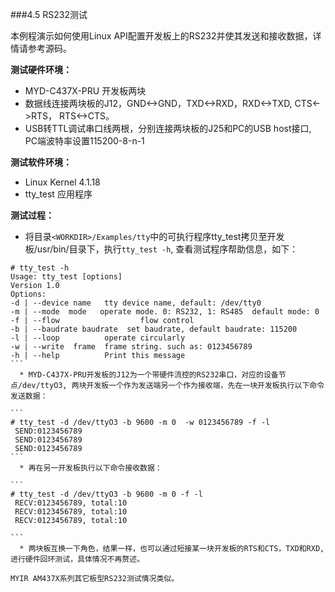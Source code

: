 ###4.5 RS232测试
 
本例程演示如何使用Linux API配置开发板上的RS232并使其发送和接收数据，详情请参考源码。  

**测试硬件环境：**  
  * MYD-C437X-PRU 开发板两块  
  * 数据线连接两块板的J12，GND<->GND，TXD<->RXD，RXD<->TXD, CTS<->RTS， RTS<->CTS。  
  * USB转TTL调试串口线两根，分别连接两块板的J25和PC的USB host接口, PC端波特率设置115200-8-n-1

**测试软件环境：**  
  * Linux Kernel 4.1.18   
  * tty_test 应用程序  

**测试过程：**  
  * 将目录`<WORKDIR>/Examples/tty`中的可执行程序tty_test拷贝至开发板/usr/bin/目录下，执行`tty_test -h`, 查看测试程序帮助信息，如下： 

````
# tty_test -h
Usage: tty_test [options]
Version 1.0
Options:
-d | --device name   tty device name, default: /dev/tty0
-m | --mode  mode   operate mode. 0: RS232, 1: RS485  default mode: 0 
-f | --flow  	 			 flow control 
-b | --baudrate baudrate  set baudrate, default baudrate: 115200 
-l | --loop   	  	 operate circularly 
-w | --write  frame	 frame string. such as: 0123456789 
-h | --help          Print this message 
```  
  * MYD-C437X-PRU开发板的J12为一个带硬件流控的RS232串口，对应的设备节点/dev/ttyO3, 两块开发板一个作为发送端另一个作为接收端，先在一块开发板执行以下命令发送数据：  

```
# tty_test -d /dev/ttyO3 -b 9600 -m 0  -w 0123456789 -f -l  
 SEND:0123456789
 SEND:0123456789
 SEND:0123456789
```  
  * 再在另一开发板执行以下命令接收数据：  

```
# tty_test -d /dev/ttyO3 -b 9600 -m 0 -f -l
 RECV:0123456789, total:10
 RECV:0123456789, total:10
 RECV:0123456789, total:10

```
  * 两块板互换一下角色，结果一样，也可以通过短接某一块开发板的RTS和CTS，TXD和RXD, 进行硬件回环测试，具体情况不再赘述。           
                                 
MYIR AM437X系列其它板型RS232测试情况类似。  
